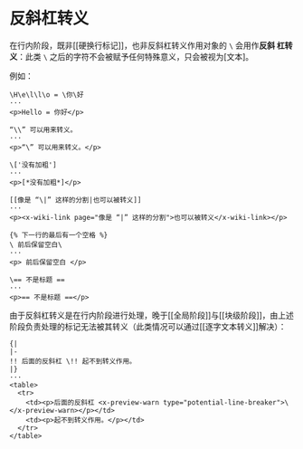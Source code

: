 # 反斜杠转义

在行内阶段，既非[[硬换行标记]]，也非反斜杠转义作用对象的 `\` 会用作**反斜<wbr />
杠转义**：此类 `\` 之后的字符不会被赋予任何特殊意义，只会被视为[文本]。

例如：

```example
\H\e\l\l\o = \你\好
···
<p>Hello = 你好</p>
```

```example
“\\” 可以用来转义。
···
<p>“\” 可以用来转义。</p>
```

```example
\['没有加粗']
···
<p>[*没有加粗*]</p>
```

```example
[[像是 “\|” 这样的分割|也可以被转义]]
···
<p><x-wiki-link page="像是 “|” 这样的分割">也可以被转义</x-wiki-link></p>
```

```example
{% 下一行的最后有一个空格 %}
\ 前后保留空白\ 
···
<p> 前后保留空白 </p>
```

```example
\== 不是标题 ==
···
<p>== 不是标题 ==</p>
```

由于反斜杠转义是在行内阶段进行处理，晚于[[全局阶段]]与[[块级阶段]]，由上<wbr />
述阶段负责处理的标记无法被其转义（此类情况可以通过[[逐字文本转义]]解决）：

```example
{|
|-
!! 后面的反斜杠 \!! 起不到转义作用。
|}
···
<table>
  <tr>
    <td><p>后面的反斜杠 <x-preview-warn type="potential-line-breaker">\</x-preview-warn></p></td>
    <td><p>起不到转义作用。</p></td>
  </tr>
</table>
```
